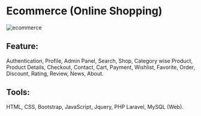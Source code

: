 # Ecommerce (Online Shopping)

![ecommerce](https://user-images.githubusercontent.com/75266387/215327510-82abaf75-3fd8-462a-a25c-e72cf495545c.png)

## Feature: 
Authentication, Profile, Admin Panel, Search, Shop, Category wise Product, Product Details, Checkout, Contact, Cart, Payment, Wishlist, Favorite, Order, Discount, Rating, Review, News, About.

## Tools: 
HTML, CSS, Bootstrap, JavaScript, Jquery, PHP Laravel, MySQL (Web).
